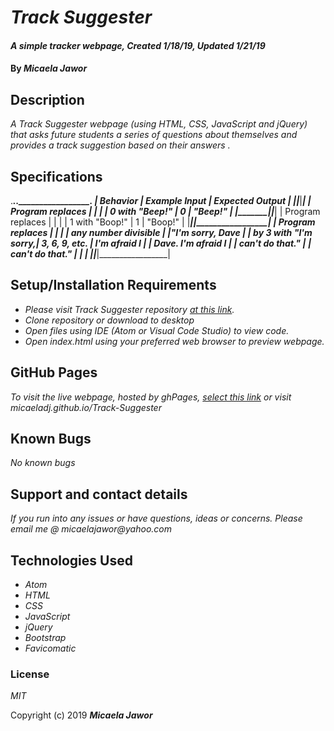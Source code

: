 # _Track Suggester_

#### _A simple tracker webpage, Created 1/18/19, Updated 1/21/19_

#### By _**Micaela Jawor**_

## Description

_A Track Suggester webpage (using HTML, CSS, JavaScript and jQuery) that asks future students a series of questions about themselves and provides a track suggestion based on their answers
._

## Specifications
.______________________._______________._________________.
| Behavior             | Example Input | Expected Output |
|______________________|_______________|_________________|
| Program replaces     |               |                 |
| 0 with "Beep!"       |       0       |     "Beep!"     |
|______________________|_______________|_________________|
| Program replaces     |               |                 |
| 1 with "Boop!"       |       1       |     "Boop!"     |
|______________________|_______________|_________________|
| Program replaces     |               |                 |
| any number divisible |               |"I'm sorry, Dave |
| by 3 with "I'm sorry,| 3, 6, 9, etc. | I'm afraid I    |
| Dave. I'm afraid I   |               | can't do that." |
| can't do that."      |               |                 |
|______________________|_______________|_________________|

## Setup/Installation Requirements

* _Please visit Track Suggester repository <a href="https://github.com/MicaelaDJ/Beep-Boop">at this link</a>._
* _Clone repository or download to desktop_
* _Open files using IDE (Atom or Visual Code Studio) to view code._
* _Open index.html using your preferred web browser to preview webpage._


## GitHub Pages

_To visit the live webpage, hosted by ghPages, <a href="https://micaeladj.github.io/Beep-Boop/">select this link</a> or visit micaeladj.github.io/Track-Suggester_

## Known Bugs

_No known bugs_

## Support and contact details

_If you run into any issues or have questions, ideas or concerns.  Please email me @ micaelajawor@yahoo.com_

## Technologies Used

* _Atom_
* _HTML_
* _CSS_
* _JavaScript_
* _jQuery_
* _Bootstrap_
* _Favicomatic_

### License

*MIT*

Copyright (c) 2019 **_Micaela Jawor_**
